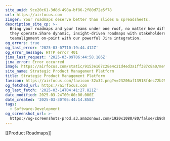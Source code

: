 ```yaml
---
site_uuid: 9ce20c61-3d8d-498a-bf86-2f80d72e5f78
url: https://airfocus.com
zinger: Your roadmaps deserve better than slides & spreadsheets.
description_site_cp: >-
  Bring your roadmaps and your teams under one roof, no matter how differently
  they operate.Share dynamic, insight-driven roadmaps with stakeholders, keeping
  teamalignment on-point with our powerful Jira integration.
og_errors: true
og_last_error: '2025-03-07T10:19:44.412Z'
og_error_message: HTTP error 401
jina_last_request: '2025-03-09T06:44:58.186Z'
jina_error: Error occurred
image: https://airfocus.com/static/9153e167c28e4c21d4ed3a1ff387c8a0/meta-default.png
site_name: Strategic Product Management Platform
title: Strategic Product Management Platform
favicon: https://airfocus.com/favicon-32x32.png?v=23206af13918f4ec72b2582ef7d0e3c7
og_fetched_url: https://airfocus.com
og_last_fetch: '2025-03-14T04:41:27.821Z'
date_modified: 2025-03-24T00:00:00.000Z
date_created: '2025-03-30T05:44:14.858Z'
tags:
  - Software-Development
og_screenshot_url: >-
  https://og-screenshots-prod.s3.amazonaws.com/1920x1080/80/false/cb8d665d5a67e5148a0434cf8f9d54ffd71ad19c09c10740ba144f04b94cf054.jpeg
---
```


[[Product Roadmaps]]

